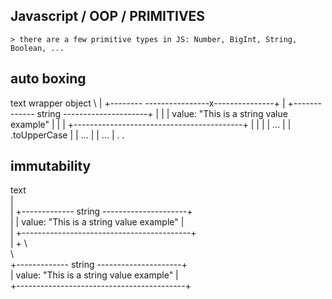 



## Javascript / OOP / PRIMITIVES

    > there are a few primitive types in JS: Number, BigInt, String, Boolean, ...




## auto boxing

text                           wrapper object
  \                                |
+-------- <String> ----------------x---------------+
|    +------------- string ---------------------+  |
|    |  value: "This is a string value example" |  |
|    +------------------------------------------+  |
|                                                  |
|     ...                                          |
|     .toUpperCase                                 |
|     ...                                          |
|     ...                                          |
.                                                  .






## immutability

text                           
  |                                  
  | +------------- string ---------------------+  
  | |  value: "This is a string value example" |  
  | +------------------------------------------+  
  |
  +
   \    
    \                            
    +------------- string ---------------------+  
    |  value: "This is a string value example" |  
    +------------------------------------------+  






